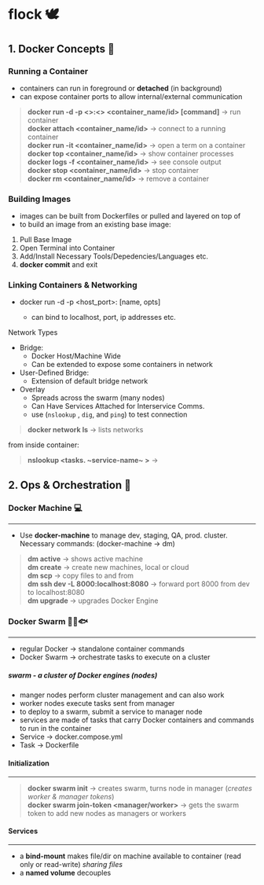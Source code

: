 # flock 🕊
## 1. Docker Concepts 🐋
### Running a Container
* containers can run in foreground or **detached** (in background)
* can expose container ports to allow internal/external communication

> **docker run -d -p <>:<> <container_name/id> [command]** -> run container   
> **docker attach <container_name/id>** -> connect to a running container  
> **docker run -it <container_name/id>** -> open a term on a container   
> **docker top <container_name/id>** -> show container processes  
> **docker logs -f <container_name/id>** -> see console output   
> **docker stop <container_name/id>** -> stop container  
> **docker rm <container_name/id>** -> remove a container  

### Building Images

* images can be built from Dockerfiles or pulled and layered on top of
* to build an image from an existing base image:

1. Pull Base Image
2. Open Terminal into Container
3. Add/Install Necessary Tools/Depedencies/Languages etc.
4. **docker commit** and exit

### Linking Containers & Networking

* docker run -d -p <host_port>:<container port> [name, opts]
	* can bind to localhost, port, ip addresses etc.

Network Types
* Bridge:
	* Docker Host/Machine Wide
	* Can be extended to expose some containers in network
* User-Defined Bridge:
	* Extension of default bridge network
* Overlay
	* Spreads across the swarm (many nodes)
	* Can Have Services Attached for Interservice Comms.
	* use (`nslookup` , `dig`, and `ping`) to test connection


> **docker network ls** -> lists networks  

from inside container:
> **nslookup <tasks. ~service-name~ >** ->    






## 2. Ops & Orchestration 📡

### Docker Machine 💻
- - - -
* Use **docker-machine** to manage dev, staging, QA, prod. cluster. Necessary commands: (docker-machine -> dm)
> **dm active** -> shows active machine  
> **dm create** -> create new machines, local or cloud  
> **dm scp** -> copy files to and from  
> **dm ssh dev -L 8000:localhost:8080** -> forward port 8000 from dev to localhost:8080  
> **dm upgrade <machine>** -> upgrades Docker Engine  
	
### Docker Swarm 🐋🐳🐟
- - - -
* regular Docker -> standalone container commands
* Docker Swarm -> orchestrate tasks to execute on a cluster

##### swarm - a cluster of Docker engines (nodes)
* manger nodes perform cluster management and can also work
* worker nodes execute tasks sent from manager
* to deploy to a swarm, submit a service to manager node
* services are made of tasks that carry Docker containers and commands to run in the container
* Service -> docker.compose.yml
* Task -> Dockerfile

#### Initialization
- - - -
> **docker swarm init** -> creates swarm, turns node in manager (*creates worker & manager tokens*)  
> **docker swarm join-token <manager/worker>** -> gets the swarm token to add new nodes as managers or workers  

#### Services
- - - -
* a **bind-mount** makes file/dir on machine available to container (read only or read-write) *sharing files*
* a **named volume** decouples 










